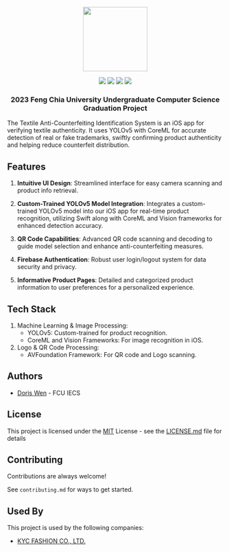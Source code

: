 <p style="text-align: center;">
    <img src= "https://i.postimg.cc/XJH6czsH/fcu-logo.png" width=150 height=150>
</p>

<p style="text-align: center;">
    <img src= "https://img.shields.io/github/license/Doris-WenZiYing/GraduationProject2023">
    <img src= "https://img.shields.io/github/repo-size/Doris-WenZiYing/GraduationProject2023">
    <img src= "https://img.shields.io/github/commit-activity/w/Doris-WenZiYing/GraduationProject2023">
    <img src= "https://img.shields.io/github/contributors/Doris-WenZiYing/GraduationProject2023">
</p>

**<h3 style="text-align: center;">2023 Feng Chia University Undergraduate Computer Science Graduation Project</h3>**

The Textile Anti-Counterfeiting Identification System is an iOS app for verifying textile authenticity. It uses YOLOv5 with CoreML for accurate detection of real or fake trademarks, swiftly confirming product authenticity and helping reduce counterfeit distribution.

## Features

1. **Intuitive UI Design**: Streamlined interface for easy camera scanning and product info retrieval.

2. **Custom-Trained YOLOv5 Model Integration**: Integrates a custom-trained YOLOv5 model into our iOS app for real-time product recognition, utilizing Swift along with CoreML and Vision frameworks for enhanced detection accuracy.

3. **QR Code Capabilities**: Advanced QR code scanning and decoding to guide model selection and enhance anti-counterfeiting measures.

4. **Firebase Authentication**: Robust user login/logout system for data security and privacy.

5. **Informative Product Pages**: Detailed and categorized product information to user preferences for a personalized experience.

## Tech Stack
1. Machine Learning & Image Processing: 
   - YOLOv5: Custom-trained for product recognition.
   - CoreML and Vision Frameworks: For image recognition in iOS.
2. Logo & QR Code Processing: 
   - AVFoundation Framework: For QR code and Logo scanning.

## Authors

- [Doris Wen](https://github.com/Doris-WenZiYing) - FCU IECS

## License
This project is licensed under the [MIT](https://github.com/Doris-WenZiYing/GraduationProject2023/blob/main/LICENSE) License - see the [LICENSE.md](https://github.com/Doris-WenZiYing/GraduationProject2023/blob/main/LICENSE) file for details

## Contributing

Contributions are always welcome!

See `contributing.md` for ways to get started.


## Used By

This project is used by the following companies:

- [KYC FASHION CO., LTD.](https://www.kycfashions.com/tw/about/index.php?id=companyprofile)